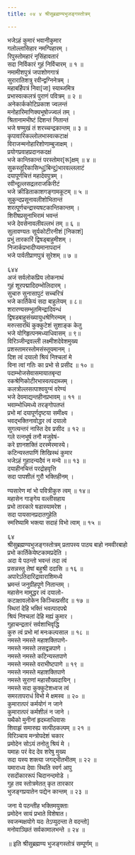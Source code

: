 ```yaml
---
title: ०४ ४ श्रीसुब्रह्मण्यभुजङ्गस्तोत्रम्

---
```


 भजेऽहं कुमारं भवानीकुमार  
गलोल्लासिहार नमग्पिहारम् ।  
रिपुस्तोमहारं नृसिंहावतारं  
सदा निर्विकारं गुहं निर्विचारम् ॥ १ ॥  
नमामीशपुत्रं जपाशोणगात्रं  
सुरारातिशत्रु रवीन्द्वग्निनेत्रम् ।  
महाबर्हिपत्रं निवा[जा] स्याब्जमित्र  
प्रभास्वत्कलत्रं पुराणं पवित्रम् ॥ २ ॥  
अनेकार्ककोटिप्रकाश ज्वलन्तं  
मनोहारिमाणिक्यभूषोज्ज्वलं तम् ।  
श्रितानामभीष्टं दिशन्तं नितान्तं  
भजे षण्मुखं तं शरच्चन्द्रकान्तम् ॥ ३ ॥  
कृपावारिकल्लोलभास्वत्कटाक्षं  
विराजन्मनोहारिशोणाम्बुजाक्षम् ।  
प्रयोगप्रवाहप्रदानकदक्षं  
भजे कान्तिकान्तं परस्तोमर[रू]क्षम् ॥ ४ ॥  
सुकस्तूरिकासिन्धु[बिन्दु]भारवल्ललाटं  
दयापूर्णचित्तं महादेवपुत्रम् ।  
रवीन्दूल्लसद्रलराजकिरीटं  
भजे क्रीडिताकाशगङ्गामकूटम् ॥ ५ ॥  
सुकुन्दप्रसूनावलीशोभितान्तं  
शरत्पूर्णचन्द्रास्यषटकान्तिकान्तम् ।  
शिरीषप्रसूनाभिरामं भवन्तं  
भजे देवसेनावलीवल्लभं तम् ॥ ६ ॥  
सुलावण्यतः सूर्यकोटीरनीशं [निकाशं]  
प्रभुं तारकारिं द्विषड्बाहुमीशम् ।  
निजार्कप्रभादीप्यमानापदानं  
भजे पार्वतीप्राणपुत्रं सुरेशम् ॥ ७ ॥  

६४४  
अजं सर्वलोकप्रिय लोकनाथं  
गुहं शूरपद्मादिदम्भोलिदारम् ।  
सुचारु सुनासापुटं सच्चरित्रं  
भजे कार्तिकेयं सदा बाहुलेयम् ॥ ८॥  
शरारण्यसम्भूतमिन्द्रादिवन्धं  
द्विषडबाहुसंख्यायुधश्रेणिरम्यम् ।  
मरुत्सारथिं कुक्कुटेशं सुशाङ्क केतु  
भजे योगिहृत्पनमध्याधिवासम् ॥ ९॥  
विरिञ्जीन्द्रवल्ली लक्ष्मीशदेवेशमुख्य  
प्रशस्तामरस्तोमसंस्तूयमानम् ।  
दिश त्वं दयालो श्रियं निश्चलां मे  
विना त्वां गतिः का प्रभो से प्रसीद ॥ १० ॥  
पदाम्भोजसेवासमायातबृन्दा  
रकश्रेणिकोटीरभास्वत्पदाब्जम् ।  
कलत्रोल्लसत्पाश्वयुग्मं वरेण्यं  
भजे देवमाद्यन्तहीनप्रभावम् ॥ ११ ॥  
भवाम्भोधिमध्ये तरङ्गोपतप्तं  
प्रभो मां दयापूर्णदृष्टया समीक्ष्य ।  
भवद्भक्तिनावोद्धर त्वं दयालो  
सुगत्यन्तरं नास्ति देव प्रसीद ॥ १२ ॥  
गले रत्नभूर्ष तनौ मजुवेषं-  
करे ज्ञानशक्तिं दरस्मेरमास्ये।  
कटिन्यस्तपाणिं शिखिस्थं कुमार  
भजेऽहं गुहादन्यदैवं न मन्ये ॥॥ १३ ॥  
दयाहीनचित्तं परद्रोहवृत्ति  
सदा पापशीलं गुरौ भक्तिहीनम् ।  

ण्यसारेण मां भो पवित्रीकुरु त्वम् ॥ १४॥  
महासेन गाङ्गेय वल्लीसहाय  
प्रभो तारकारे षडास्यामरेश ।  
सदा पायसानप्रदातगुहेति  
स्मरिष्यामि भक्त्या सदाहं विभो त्वाम् ॥ १५ ॥  

६४  
श्रीसुब्रह्मण्यभुजङ्गस्तोत्रम् प्रतापस्य पाठ्य बाहो नमवीरबाहो  
प्रभो कार्तिकेयेष्टकामप्रदेति ।  
अदा ये पठन्तो भवन्तं तदा त्वं  
प्रसन्नस्तु तेषां बहुश्री ददासि ॥ १६ ॥  
अपारेऽतिदारिद्रावाराशिमध्ये  
भ्रमन्तं जनुग्रीहपूणे नितान्तम् ।  
महासेन मामुद्धर त्वं दयालो-  
कटाक्षावलोकेन किञ्चित्प्रसीद ॥ १७ ॥  
स्थिरां देहि भक्तिं भवत्पादपद्मे  
श्रियं निश्चलां देहि मह्यं कुमार ।  
गुहाचन्द्रतारं सर्वशाभिवृद्धि  
कुरु त्वं प्रभो मां मनःकल्पसाल ॥ १८ ॥  
नमस्ते नमस्ते महाशक्तिपाणे-  
नमस्ते नमस्ते लसद्वन्नपाणे ।  
नमस्ते नमस्ते कटिन्यस्तपाणे  
नमस्ते नमस्ते वराभीष्टपाणे ॥ १९ ॥  
नमस्ते नमस्ते महाशक्तिपाणे  
नमस्ते सुराणां महासौख्यदायिन् ।  
नमस्ते सदा कुक्कुटेशध्वज त्वं  
समरतापराधं विभो मे क्षमस्व ॥ २० ॥  
कुमारात्परं कर्मयोगं न जाने  
कुमारात्परं कर्मशीलं न जाने ।  
यथैको मुनीनां हृदब्जाधिवासः  
शिवाझं समारुह्य सत्पीठकल्पम् ॥ २१ ॥  
विरिञ्चाय मन्त्रोपदेशं चकार  
प्रमोदेन सोऽयं तनोतु श्रियं मे ।  
यमाहः परं वेद देव शरेषु मुख्य  
सदा यस्य शक्त्या जगद्भीतभीतम् ॥ २२ ॥  
यमाराध्य देवाः स्थिति स्वर्ग आपु  
रसदोंकाररूपं चिदानन्दमोडे ।  
गुह तव स्तोत्रमेतत् कृत तारकार  
भुजङ्गप्रयातेन पद्येन कान्तम् ॥ २३ ॥  

जना ये पठन्तीह भक्तिमयुक्ताः  
प्रमोदेन सायं प्रभाते विशेषात।  
स्वजन्मक्षयोगे यदः तेऽप्युदन्ता ते वदन्तो]  
मनोवाञ्छितं सर्वकामालभन्ते ॥ २४ ॥  

॥ इति श्रीसुब्रह्मण्य भुजङ्गस्तोत्रं सम्पूर्णम् ॥  
